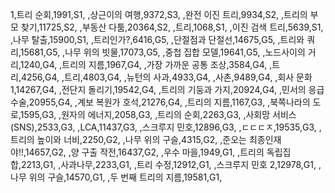 1,트리 순회,1991,S1,
,상근이의 여행,9372,S3,
,완전 이진 트리,9934,S2,
,트리의 부모 찾기,11725,S2,
,부동산 다툼,20364,S2,
,트리,1068,S1,
,이진 검색 트리,5639,S1,
,나무 탈출,15900,S1,
,트리인가?,6416,G5,
,단절점과 단절선,14675,G5,
,트리와 쿼리,15681,G5,
,나무 위의 빗물,17073,G5,
,중첩 집합 모델,19641,G5,
,노드사이의 거리,1240,G4,
,트리의 지름,1967,G4,
,가장 가까운 공통 조상,3584,G4,
,트리,4256,G4,
,트리,4803,G4,
,뉴턴의 사과,4933,G4,
,사촌,9489,G4,
,회사 문화 1,14267,G4,
,전단지 돌리기,19542,G4,
,트리의 기둥과 가지,20924,G4,
,민서의 응급 수술,20955,G4,
,계보 복원가 호석,21276,G4,
,트리의 지름,1167,G3,
,북쪽나라의 도로,1595,G3,
,원자의 에너지,2058,G3,
,트리의 순회,2263,G3,
,사회망 서비스(SNS),2533,G3,
,LCA,11437,G3,
,스크루지 민호,12896,G3,
,ㄷㄷㄷㅈ,19535,G3,
,트리의 높이와 너비,2250,G2,
,나무 위의 구슬,4315,G2,
,준오는 최종인재야!!,14657,G2,
,양 구출 작전,16437,G2,
,우수 마을,1949,G1,
,트리의 독립집합,2213,G1,
,사과나무,2233,G1,
,트리 수정,12912,G1,
,스크루지 민호 2,12978,G1,
,나무 위의 구슬,14570,G1,
,두 번째 트리의 지름,19581,G1,
